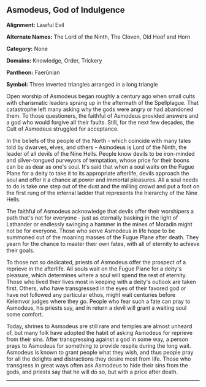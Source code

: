 ﻿## Asmodeus, God of Indulgence

**Alignment:** Lawful Evil

**Alternate Names:** The Lord of the Ninth, The Cloven, Old Hoof and Horn

**Category:** None

**Domains:** Knowledge, Order, Trickery

**Pantheon:** Faerûnian

**Symbol:** Three inverted triangles arranged in a long triangle

Open worship of Asmodeus began roughly a century ago when small cults with charismatic leaders sprang up in the aftermath of the Spellplague. That catastrophe left many asking why the gods were angry or had abandoned them. To those questioners, the faithful of Asmodeus provided answers and a god who would forgive all their faults. Still, for the next few decades, the Cult of Asmodeus struggled for acceptance.

In the beliefs of the people of the North - which coincide with many tales told by dwarves, elves, and others - Asmodeus is Lord of the Ninth, the leader of all devils of the Nine Hells. People know devils to be iron-minded and silver-tongued purveyors of temptation, whose price for their boons can be as dear as one's soul. It's said that when a soul waits on the Fugue Plane for a deity to take it to its appropriate afterlife, devils approach the soul and offer it a chance at power and immortal pleasures. All a soul needs to do is take one step out of the dust and the milling crowd and put a foot on the first rung of the infernal ladder that represents the hierarchy of the Nine Hells.

The faithful of Asmodeus acknowledge that devils offer their worshipers a path that's not for everyone - just as eternally basking in the light of Lathander or endlessly swinging a hammer in the mines of Moradin might not be for everyone. Those who serve Asmodeus in life hope to be summoned out of the moaning masses of the Fugue Plane after death. They yearn for the chance to master their own fates, with all of eternity to achieve their goals.

To those not so dedicated, priests of Asmodeus offer the prospect of a reprieve in the afterlife. All souls wait on the Fugue Plane for a deity's pleasure, which determines where a soul will spend the rest of eternity. Those who lived their lives most in keeping with a deity's outlook are taken first. Others, who have transgressed in the eyes of their favored god or have not followed any particular ethos, might wait centuries before Kelemvor judges where they go. People who fear such a fate can pray to Asmodeus, his priests say, and in return a devil will grant a waiting soul some comfort.

Today, shrines to Asmodeus are still rare and temples are almost unheard of, but many folk have adopted the habit of asking Asmodeus for reprieve from their sins. After transgressing against a god in some way, a person prays to Asmodeus for something to provide respite during the long wait. Asmodeus is known to grant people what they wish, and thus people pray for all the delights and distractions they desire most from life. Those who transgress in great ways often ask Asmodeus to hide their sins from the gods, and priests say that he will do so, but with a price after death.

---

